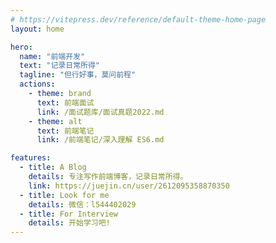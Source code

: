 ```yaml
---
# https://vitepress.dev/reference/default-theme-home-page
layout: home

hero:
  name: "前端开发"
  text: "记录日常所得"
  tagline: "但行好事，莫问前程"
  actions:
    - theme: brand
      text: 前端面试
      link: /面试题库/面试真题2022.md
    - theme: alt
      text: 前端笔记
      link: /前端笔记/深入理解 ES6.md

features:
  - title: A Blog
    details: 专注写作前端博客，记录日常所得。
    link: https://juejin.cn/user/2612095358870350
  - title: Look for me
    details: 微信：l544402029
  - title: For Interview
    details: 开始学习吧!
---
```


